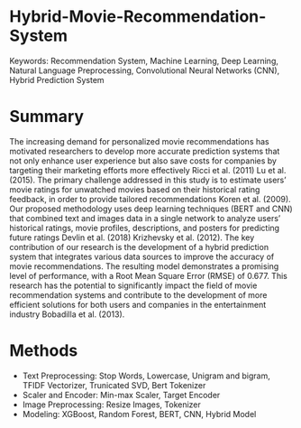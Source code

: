 # Hybrid-Movie-Recommendation-System
Keywords: Recommendation System, Machine Learning, Deep Learning, Natural Language Preprocessing, Convolutional Neural Networks (CNN), Hybrid Prediction System

# Summary
The increasing demand for personalized movie recommendations has motivated researchers to develop more accurate prediction systems that not only enhance user experience but also save costs for companies by targeting their marketing efforts more effectively
Ricci et al. (2011) Lu et al. (2015). The primary challenge addressed in this study is to estimate users’ movie ratings for unwatched movies based on their historical rating feedback, in
order to provide tailored recommendations Koren et al. (2009). Our proposed methodology
uses deep learning techniques (BERT and CNN) that combined text and images data in a
single network to analyze users’ historical ratings, movie profiles, descriptions, and posters
for predicting future ratings Devlin et al. (2018) Krizhevsky et al. (2012).
The key contribution of our research is the development of a hybrid prediction system
that integrates various data sources to improve the accuracy of movie recommendations.
The resulting model demonstrates a promising level of performance, with a Root Mean
Square Error (RMSE) of 0.677. This research has the potential to significantly impact
the field of movie recommendation systems and contribute to the development of more
efficient solutions for both users and companies in the entertainment industry Bobadilla
et al. (2013).

# Methods
* Text Preprocessing: Stop Words, Lowercase, Unigram and bigram, TFIDF Vectorizer, Trunicated SVD, Bert Tokenizer
* Scaler and Encoder: Min-max Scaler, Target Encoder
* Image Preprocessing: Resize Images, Tokenizer
* Modeling: XGBoost, Random Forest, BERT, CNN, Hybrid Model
